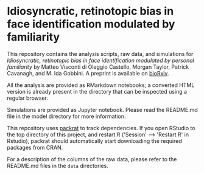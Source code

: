# Idiosyncratic, retinotopic bias in face identification modulated by familiarity

This repository contains the analysis scripts, raw data, and simulations  for
*Idiosyncratic, retinotopic bias in face identification modulated by
personal familiarity* by Matteo Visconti di Oleggio Castello, Morgan
Taylor, Patrick Cavanagh, and M. Ida Gobbini. A preprint is available
on [bioRxiv](https://www.biorxiv.org/content/early/2018/01/26/253468).

All the analysis are provided as RMarkdown notebooks; a converted HTML
version is already present in the directory that can be inspected using
a regular browser.

Simulations are provided as Jupyter notebook. Please read the README.md
file in the model directory for more information.

This repository uses [packrat](https://rstudio.github.io/packrat/) to
track dependencies. If you open RStudio to the top directory of this
project, and restart R ('Session' --> 'Restart R' in Rstudio), packrat
should automatically start downloading the required packages from CRAN.

For a description of the columns of the raw data, please refer to the
README.md files in the `data` directories.
